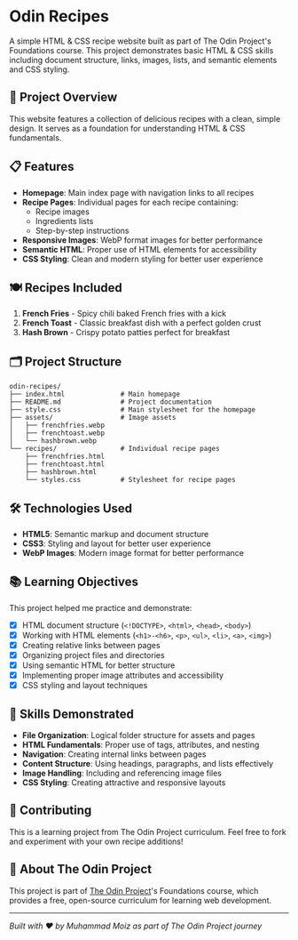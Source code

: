 # Odin Recipes

A simple HTML & CSS recipe website built as part of The Odin Project's Foundations course. This project demonstrates basic HTML & CSS skills including document structure, links, images, lists, and semantic elements and CSS styling.

## 🍳 Project Overview

This website features a collection of delicious recipes with a clean, simple design. It serves as a foundation for understanding HTML & CSS fundamentals.

## 📋 Features

- **Homepage**: Main index page with navigation links to all recipes
- **Recipe Pages**: Individual pages for each recipe containing:
  - Recipe images
  - Ingredients lists
  - Step-by-step instructions
- **Responsive Images**: WebP format images for better performance
- **Semantic HTML**: Proper use of HTML elements for accessibility
- **CSS Styling**: Clean and modern styling for better user experience

## 🍽️ Recipes Included

1. **French Fries** - Spicy chili baked French fries with a kick
2. **French Toast** - Classic breakfast dish with a perfect golden crust
3. **Hash Brown** - Crispy potato patties perfect for breakfast

## 🗂️ Project Structure

```
odin-recipes/
├── index.html              # Main homepage
├── README.md               # Project documentation
├── style.css               # Main stylesheet for the homepage
├── assets/                 # Image assets
│   ├── frenchfries.webp
│   ├── frenchtoast.webp
│   └── hashbrown.webp
└── recipes/                # Individual recipe pages
    ├── frenchfries.html
    ├── frenchtoast.html
    ├── hashbrown.html
    └── styles.css          # Stylesheet for recipe pages
```

## 🛠️ Technologies Used

- **HTML5**: Semantic markup and document structure
- **CSS3**: Styling and layout for better user experience
- **WebP Images**: Modern image format for better performance

## 📚 Learning Objectives

This project helped me practice and demonstrate:

- [x] HTML document structure (`<!DOCTYPE>`, `<html>`, `<head>`, `<body>`)
- [x] Working with HTML elements (`<h1>-<h6>`, `<p>`, `<ul>`, `<li>`, `<a>`, `<img>`)
- [x] Creating relative links between pages
- [x] Organizing project files and directories
- [x] Using semantic HTML for better structure
- [x] Implementing proper image attributes and accessibility
- [x] CSS styling and layout techniques

## 🎯 Skills Demonstrated

- **File Organization**: Logical folder structure for assets and pages
- **HTML Fundamentals**: Proper use of tags, attributes, and nesting
- **Navigation**: Creating internal links between pages
- **Content Structure**: Using headings, paragraphs, and lists effectively
- **Image Handling**: Including and referencing image files
- **CSS Styling**: Creating attractive and responsive layouts

## 🤝 Contributing

This is a learning project from The Odin Project curriculum. Feel free to fork and experiment with your own recipe additions!

## 📖 About The Odin Project

This project is part of [The Odin Project](https://www.theodinproject.com/)'s Foundations course, which provides a free, open-source curriculum for learning web development.

---

*Built with ❤️ by Muhammad Moiz as part of The Odin Project journey*